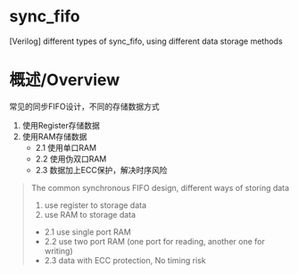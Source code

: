 # sync_fifo
[Verilog] different types of sync_fifo, using different data storage methods

# 概述/Overview
常见的同步FIFO设计，不同的存储数据方式
1. 使用Register存储数据
2. 使用RAM存储数据
    * 2.1 使用单口RAM
    * 2.2 使用伪双口RAM
    * 2.3 数据加上ECC保护，解决时序风险
>The common synchronous FIFO design, different ways of storing data
>1. use register to storage data
>2. use RAM to storage data
>   * 2.1 use single port RAM
>   * 2.2 use two port RAM (one port for reading, another one for writing)
>   * 2.3 data with ECC protection, No timing risk
